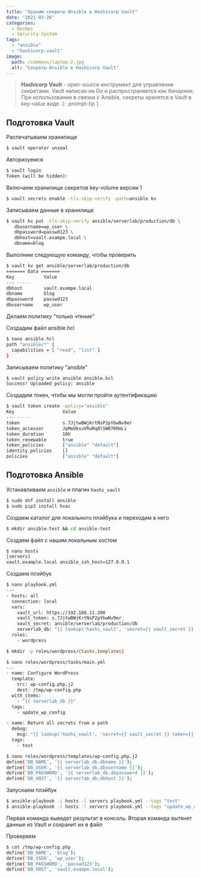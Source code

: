 ```yaml
---
title: "Храним секреты Ansible в Hashicorp Vault"
date: "2021-03-26"
categories: 
  - DevOps
  - Security-System
tags: 
  - "ansible"
  - "hashicorp-vault"
image:
  path: /commons/laptop-2.jpg
  alt: "Секреты Ansible в Hashicorp Vault"
---
```


> **Hashicorp Vault** - open-source инструмент для управления секретами. Vault написан на Go и распространяется как бинарник.
> При использовании в связки с Ansible, секреты хранятся в Vault в key-value виде.
{: .prompt-tip }

## Подготовка Vault

Распечатываем хранилище

```sh
$ vault operator unseal
```

Авторизуемся

```sh
$ vault login
Token (will be hidden):
```

Включаем хранилище секретов key-volume версии 1

```sh
$ vault secrets enable -tls-skip-verify -path=ansible kv
```

Записываем данные в хранилище

```sh
$ vault kv put -tls-skip-verify ansible/serverlab/production/db \
   dbusername=wp_user \
   dbpassword=passwd123 \
   dbhost=vault.exampe.local \
   dbname=blog
```

Выполним следующую команду, чтобы проверить

```sh
$ vault kv get ansible/serverlab/production/db
======= Data =======
Key           Value
--- -----
dbhost        vault.exampe.local
dbname        blog
dbpassword    passwd123
dbusername    wp_user
```

Делаем политику "только чтение"

Создадим файл ansible.hcl

```sh
$ nano ansible.hcl
path "ansible/*" {
  capabilities = [ "read", "list" ]
}
```

Записываем политику "ansible"

```sh
$ vault policy write ansible ansible.hcl
Success! Uploaded policy: ansible
```

Создадим токен, чтобы мы могли пройти аутентификацию

```sh
$ vault token create -policy="ansible"
Key                  Value
--- -----
token                s.7JjtwBWjKrtNsP2pYbwNv9er
token_accessor       JpMeUksuVRuRq0lSW07KRmLi
token_duration       10h
token_renewable      true
token_policies       ["ansible" "default"]
identity_policies    []
policies             ["ansible" "default"]
```

## Подготовка Ansible

Устанавливаем `ansible` и плагин `hashi_vault`

```sh
$ sudo dnf install ansible
$ sudo pip3 install hvac
```

Создаем каталог для локального плэйбука и переходим в него

```sh
$ mkdir ansible-test && cd ansible-test
```

Создаем файл с нашим локальным хостом

```sh
$ nano hosts
[servers]
vault.example.local ansible_ssh_host=127.0.0.1
```

Создаем плэйбук

```sh
$ nano playbook.yml
---
- hosts: all
  connection: local
  vars:
    vault_url: https://192.168.11.200
    vault_token: s.7JjtwBWjKrtNsP2pYbwNv9er
    vault_secret: ansible/serverlab/production/db
    serverlab_db: "{{ lookup('hashi_vault', 'secret={{ vault_secret }} token={{ vault_token }} url={{ vault_url }}') }}"
  roles:
    - wordpress
```

```sh
$ mkdir -p roles/wordpress/{tasks,templates}
```

```sh
$ nano roles/wordpress/tasks/main.yml
---
- name: Configure WordPress
  template:
    src: wp-config.php.j2
    dest: /tmp/wp-config.php
  with_items:
    - "{{ serverlab_db }}"
  tags:
    - update_wp_config

- name: Return all secrets from a path
  debug:
    msg: "{{ lookup('hashi_vault', 'secret={{ vault_secret }} token={{ vault_token }} url={{ vault_url }} validate_certs=False') }}"
  tags:
    - test
```

```sh
$ nano roles/wordpress/templates/wp-config.php.j2
define('DB_NAME', '{{ serverlab_db.dbname }}');
define('DB_USER', '{{ serverlab_db.dbusername }}');
define('DB_PASSWORD', '{{ serverlab_db.dbpassword }}');
define('DB_HOST', '{{ serverlab_db.dbhost }}');
```

Запускаем плэйбук

```sh
$ ansible-playbook -i hosts -l servers playbook.yml --tags "test"
$ ansible-playbook -i hosts -l servers playbook.yml --tags "update_wp_config"
```

Первая команда выведет результат в консоль. Вторая команда вытянет данные из Vault и сохранит их в файл

Проверяем

```sh
$ cat /tmp/wp-config.php
define('DB_NAME', 'blog');
define('DB_USER', 'wp_user');
define('DB_PASSWORD', 'passwd123');
define('DB_HOST', 'vault.exampe.local');
```
